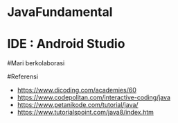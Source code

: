 # JavaFundamental

# IDE : Android Studio

#Mari berkolaborasi



#Referensi
- https://www.dicoding.com/academies/60
- https://www.codepolitan.com/interactive-coding/java
- https://www.petanikode.com/tutorial/java/
- https://www.tutorialspoint.com/java8/index.htm
